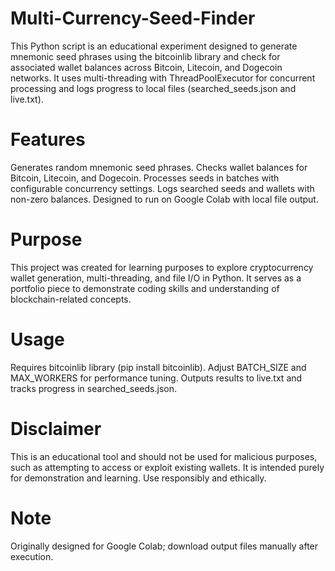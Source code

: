 # Multi-Currency-Seed-Finder
This Python script is an educational experiment designed to generate mnemonic seed phrases using the bitcoinlib library and check for associated wallet balances across Bitcoin, Litecoin, and Dogecoin networks. It uses multi-threading with ThreadPoolExecutor for concurrent processing and logs progress to local files (searched_seeds.json and live.txt).

# Features
Generates random mnemonic seed phrases.
Checks wallet balances for Bitcoin, Litecoin, and Dogecoin.
Processes seeds in batches with configurable concurrency settings.
Logs searched seeds and wallets with non-zero balances.
Designed to run on Google Colab with local file output.
# Purpose
This project was created for learning purposes to explore cryptocurrency wallet generation, multi-threading, and file I/O in Python. It serves as a portfolio piece to demonstrate coding skills and understanding of blockchain-related concepts.

# Usage
Requires bitcoinlib library (pip install bitcoinlib).
Adjust BATCH_SIZE and MAX_WORKERS for performance tuning.
Outputs results to live.txt and tracks progress in searched_seeds.json.
# Disclaimer
This is an educational tool and should not be used for malicious purposes, such as attempting to access or exploit existing wallets. It is intended purely for demonstration and learning. Use responsibly and ethically.

# Note
Originally designed for Google Colab; download output files manually after execution.
